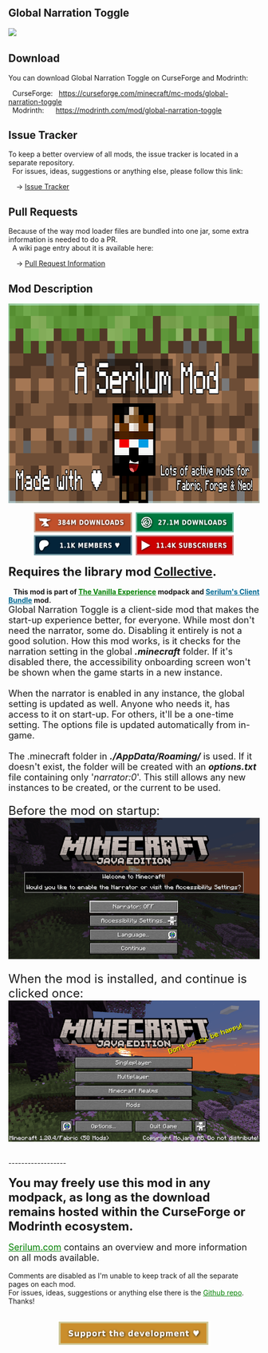 <h2>Global Narration Toggle</h2>
<p><a href="https://github.com/Serilum/Global-Narration-Toggle"><img src="https://serilum.com/assets/data/logo/global-narration-toggle.png"></a></p><h2>Download</h2>
<p>You can download Global Narration Toggle on CurseForge and Modrinth:</p><p>&nbsp;&nbsp;CurseForge: &nbsp;&nbsp;<a href="https://curseforge.com/minecraft/mc-mods/global-narration-toggle">https://curseforge.com/minecraft/mc-mods/global-narration-toggle</a><br>&nbsp;&nbsp;Modrinth: &nbsp;&nbsp;&nbsp;&nbsp;&nbsp;<a href="https://modrinth.com/mod/global-narration-toggle">https://modrinth.com/mod/global-narration-toggle</a></p>
<h2>Issue Tracker</h2>
<p>To keep a better overview of all mods, the issue tracker is located in a separate repository.<br>&nbsp;&nbsp;For issues, ideas, suggestions or anything else, please follow this link:</p>
<p>&nbsp;&nbsp;&nbsp;&nbsp;-> <a href="https://serilum.com/url/issue-tracker">Issue Tracker</a></p>
<h2>Pull Requests</h2>
<p>Because of the way mod loader files are bundled into one jar, some extra information is needed to do a PR.<br>&nbsp;&nbsp;A wiki page entry about it is available here:</p>
<p>&nbsp;&nbsp;&nbsp;&nbsp;-> <a href="https://serilum.com/url/pull-requests">Pull Request Information</a></p>
<h2>Mod Description</h2>
<p style="text-align:center"><a href="https://serilum.com/" target="_blank" rel="nofollow"><img src="https://github.com/Serilum/.cdn/raw/main/description/header/header.png" alt="" width="838" height="400"></a></p>
<p style="text-align:center"><a href="https://curseforge.com/members/serilum/projects" target="_blank" rel="nofollow"><img src="https://raw.githubusercontent.com/Serilum/.data-workflow/main/badges/svg/curseforge.svg" width="200"></a> <a href="https://modrinth.com/user/Serilum" target="_blank" rel="nofollow"><img src="https://raw.githubusercontent.com/Serilum/.data-workflow/main/badges/svg/modrinth.svg" width="200"></a> <a href="https://patreon.com/serilum" target="_blank" rel="nofollow"><img src="https://raw.githubusercontent.com/Serilum/.data-workflow/main/badges/svg/patreon.svg" width="200"></a> <a href="https://youtube.com/@serilum" target="_blank" rel="nofollow"><img src="https://raw.githubusercontent.com/Serilum/.data-workflow/main/badges/svg/youtube.svg" width="200"></a></p>
<p><strong><span style="font-size:24px">Requires the library mod&nbsp;<a style="font-size:24px" href="https://curseforge.com/minecraft/mc-mods/collective" target="_blank" rel="nofollow">Collective</a>.</span></strong><br><br><strong>&nbsp;&nbsp;&nbsp;This mod is part of <span style="color:#008000"><a style="color:#008000" href="https://curseforge.com/minecraft/modpacks/the-vanilla-experience" target="_blank" rel="nofollow">The Vanilla Experience</a></span> modpack and <span style="color:#006994"><a style="color:#006994" href="https://curseforge.com/minecraft/mc-mods/serilums-client-bundle" target="_blank" rel="nofollow">Serilum's Client Bundle</a></span> mod.</strong><br><span style="font-size:18px">Global Narration Toggle is a client-side mod that makes the start-up experience better, for everyone. While most don't need the narrator, some do. Disabling it entirely is not a good solution. How this mod works, is it checks for the narration setting in the global <em><strong>.minecraft</strong></em> folder. If it's disabled there, the accessibility onboarding screen won't be shown when the game starts in a new instance.<br><br>When the narrator is enabled in any instance, the global setting is updated as well. Anyone who needs it, has access to it on start-up. For others, it'll be a one-time setting. The options file is updated automatically from in-game.<br><br>The .minecraft folder in <em><strong>./AppData/Roaming/</strong></em> is used. If it doesn't exist, the folder will be created with an <em><strong>options.txt</strong></em> file containing only '<em>narrator:0</em>'. This still allows any new instances to be created, or the current to be used.<br><br><span style="font-size:24px">Before the mod on startup:</span><br><picture><img src="https://github.com/Serilum/.cdn/raw/main/projects/global-narration-toggle/a.png"></picture><br><br><span style="font-size:24px">When the mod is installed, and continue is clicked once:</span><br></span><picture><img src="https://github.com/Serilum/.cdn/raw/main/projects/global-narration-toggle/b.png"></picture></p>
<p><br>------------------<br><br><span style="font-size:24px"><strong>You may freely use this mod in any modpack, as long as the download remains hosted within the CurseForge or Modrinth ecosystem.</strong></span><br><br><span style="font-size:18px"><a style="font-size:18px;color:#008000" href="https://serilum.com/" rel="nofollow">Serilum.com</a> contains an overview and more information on all mods available.</span><br><br><span style="font-size:14px">Comments are disabled as I'm unable to keep track of all the separate pages on each mod.</span><span style="font-size:14px"><br>For issues, ideas, suggestions or anything else there is the&nbsp;<a style="font-size:14px;color:#008000" href="https://github.com/Serilum/.issue-tracker" rel="nofollow">Github repo</a>. Thanks!</span><span style="font-size:6px"><br><br></span></p>
<p style="text-align:center"><a href="https://serilum.com/donate" rel="nofollow"><img src="https://github.com/Serilum/.cdn/raw/main/description/projects/support.svg" alt="" width="306" height="50"></a></p>